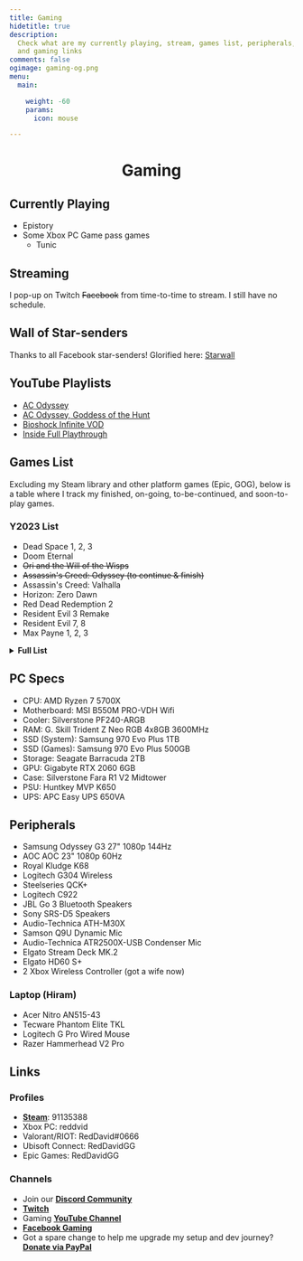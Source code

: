 ```yaml
---
title: Gaming
hidetitle: true
description:
  Check what are my currently playing, stream, games list, peripherals, 
  and gaming links
comments: false
ogimage: gaming-og.png
menu:
  main:

    weight: -60
    params:
      icon: mouse

---
```


<style>
.vcontainer {
position: relative; 
overflow: hidden; 
margin: 0 auto; 
width: 100%; 
padding-top: 56.25%; /* 16:9 Aspect Ratio (divide 9 by 16 = 0.5625) */
}

/* Then style the iframe to fit in the container div with full height and width */
.iframe-resp {
position: absolute; 
top: 0; 
left: 0; 
bottom: 0; 
right: 0; 
width: 100%; 
height: 100%; 
}

.icon {
margin-bottom: -6px; 
}

</style>

<h1 style="text-align: center; ">Gaming</h1>

## Currently Playing

* Epistory
* Some Xbox PC Game pass games
  + Tunic

## Streaming

I pop-up on Twitch <strike>Facebook</strike> from time-to-time to stream. I still have no schedule.

## Wall of Star-senders

Thanks to all Facebook star-senders! Glorified here: [Starwall](https://reddavid.me/starwall "Starwall")

<div id="fb-root"></div>
<script async defer crossorigin="anonymous" src="https://connect.facebook.net/en_US/sdk.js#xfbml=1&version=v14.0&appId=1923295877819117&autoLogAppEvents=1" nonce="3RBbTOjV"></script>

<center>
<div class="fb-video" data-href="https://www.facebook.com/RedDavidGaming/live" data-width="800" data-show-text="false"></div></center>

## YouTube Playlists

* [AC Odyssey](https://www.youtube.com/watch?v=QSV6RKyRDE8&list=PLwC47NQhSu5zKkl9bWtIFwBYTpBOhcyIn)
* [AC Odyssey, Goddess of the Hunt](https://www.youtube.com/watch?v=29me84NpCs0&list=PLwC47NQhSu5y2eLPSxCQlXBmf5Ee9I4uT)
* [Bioshock Infinite VOD](https://www.youtube.com/watch?v=VAVGG1C4m-U&list=PLwC47NQhSu5xzXkD7sSaBSIURfOSFVX73)
* [Inside Full Playthrough](https://www.youtube.com/watch?v=ZvoqZadYKeI&list=PLwC47NQhSu5yL8ECQdU9pGSIX3rT5PcuM)
  <!-- <script src= "https://player.twitch.tv/js/embed/v1.js"></script>
  <div id="vcontainer"></div>
  <script type="text/javascript">
  var options = {
  width: 1280, 
  height: 720, 
  channel: "RedDavidGaming", 
  // only needed if your site is also embedded on embed.example.com and othersite.example.com
  parent: \["localhost", "reddavid.me"\]
  }; 
  var player = new Twitch. Player("vcontainer", options); 
  player.setVolume(0.5); 
  </script> -->

## Games List

Excluding my Steam library and other platform games (Epic, GOG), below is a table where I track my finished, on-going, to-be-continued, and soon-to-play games.

### Y2023 List

* Dead Space 1, 2, 3
* Doom Eternal
* ~~Ori and the Will of the Wisps~~
* ~~Assassin's Creed: Odyssey (to continue & finish)~~
* Assassin's Creed: Valhalla
* Horizon: Zero Dawn
* Red Dead Redemption 2
* Resident Evil 3 Remake
* Resident Evil 7, 8
* Max Payne 1, 2, 3

<details><summary><strong>Full List</strong></summary>

| Game Title                        | Completion Status        |
| --------------------------------- | ------------------------ |
| AER Memories of Old               | Done                     |
| Assassin's Creed Origins          | Done on Hard Diff        |
| Assassin's Creed Odyssey          | Done on Hard Diff        |
| Assassin's Creed Valhalla         | Soon                     |
| Battlefield 3                     | Done                     |
| Battlefield 4                     | Done                     |
| BioShock                          | Done                     |
| BioShock 2                        | TBC                      |
| Bioshock Infinite                 | Done on Hard             |
| Blackmesa                         | Done                     |
| Braid                             | Done                     |
| Brothers - A Tale of Two Sons     | Done                     |
| Celeste                           | Soon                     |
| CoD: Black Ops                    | Done                     |
| CoD: MW                           | Done                     |
| CoD: MW 2                         | Done                     |
| CoD: MW 3                         | Done                     |
| CoD: World at War                 | Done                     |
| Dead Space                        | Soon                     |
| Dead Space 2                      | Soon                     |
| Dead Space 3                      | Soon                     |
| Dishonored                        | Done                     |
| Dishonored 2                      | TBC                      |
| DOOM 2016                         | Done                     |
| DOOM Eternal                      | TBC                      |
| Evoland 1/2                       | Done                     |
| Far Cry 3                         | Done                     |
| Far Cry 4                         | Done                     |
| Far Cry Primal                    | Done                     |
| Far Cry 5                         | Done                     |
| Far Cry New Dawn                  | Done                     |
| Far Cry 6                         | Done                     |
| Ghost Recon: Breakpoint           | TBC                      |
| Ghost Recon: Wildlands            | Done                     |
| GRIS                              | Done                     |
| GTA Vice City                     | Soon                     |
| GTA San Andreas                   | TBC                      |
| GTA III                           | Soon                     |
| GTA IV                            | Soon                     |
| GTA V                             | Done main story          |
| Half-Life                         | Done                     |
| Half-Life 2                       | Done                     |
| Hellblade: Senua's Sacrifice      | Soon                     |
| HL2: Ep 1                         | Done                     |
| HL2: Ep 2                         | Done                     |
| Hollow Knight                     | Done 112% P1-4 NB        |
| Homefront                         | Done                     |
| Homefront: The Revolution         | Soon                     |
| Horizon Zero Dawn                 | Soon                     |
| Journey                           | Done                     |
| Kena Bridge of Spirits            | Done                     |
| LIMBO                             | Done                     |
| Machinarium                       | Done                     |
| Mad Max                           | TBC                      |
| Mafia 2                           | Done                     |
| Medal of Honor                    | Done                     |
| Metro 2033                        | Done                     |
| Metro Last Light                  | Done                     |
| Metro Exodus                      | Done                     |
| Mirror's Edge                     | TBC                      |
| NFS: Carbon                       | TBC                      |
| NFS: Most Wanted Black Edition    | Done                     |
| NFS: Heat                         | TBC                      |
| NFS: The Run                      | Done                     |
| NFS: Underground 2                | Done                     |
| Ori and the Blind Forest          | Done                     |
| Ori and the Will of the Wisps     | Done                     |
| Portal                            | Done                     |
| Portal 2                          | Done                     |
| Prototype                         | Done                     |
| Prototype 2                       | Done                     |
| Puzzle Agent                      | Done                     |
| Puzzle Agent 2                    | Done                     |
| Raft                              | TBC - playing off stream |
| Red Dead Redemption 2             | Soon                     |
| Sleeping Dogs                     | Done                     |
| Slime Rancher                     | Done - story             |
| Slime Rancher 2                   | TBC                      |
| Spec Ops: The Line                | Done                     |
| The Darkness 2                    | Done                     |
| The Dream Machine                 | TBC                      |
| The Outer Worlds                  | TBC                      |
| The Sexy Brutale                  | Done                     |
| The Walking Dead (Season 1)       | Done                     |
| The Witcher 3: Wild Hunt + 2 DLCs | Done                     |
| The Witness                       | Done                     |
| Turnip Boy                        | Done                     |
| Undertale                         | TBC                      |
| Valley                            | Done                     |
| Max Payne 2                       | TBC                      |
| C&C: Red Alert 2 Campaign         | Done on Hard             |
| C&C: RA2 Yuri's Revenge Campaign  | Done on Hard             |
| C&C: Red Alert 3 Campaign         | Done on Easy             |
| C&C: RA3 Uprising                 | Done on Easy             |

<p style="text-align: right; margin-top: -20px"><small><em>as of August 9, 2022</em></small></p>

</details>

## PC Specs

* CPU: AMD Ryzen 7 5700X
* Motherboard: MSI B550M PRO-VDH Wifi
* Cooler: Silverstone PF240-ARGB
* RAM: G. Skill Trident Z Neo RGB 4x8GB 3600MHz
* SSD (System): Samsung 970 Evo Plus 1TB
* SSD (Games): Samsung 970 Evo Plus 500GB
* Storage: Seagate Barracuda 2TB
* GPU: Gigabyte RTX 2060 6GB
* Case: Silverstone Fara R1 V2 Midtower
* PSU: Huntkey MVP K650
* UPS: APC Easy UPS 650VA

## Peripherals

* Samsung Odyssey G3 27" 1080p 144Hz
* AOC AOC 23" 1080p 60Hz
* Royal Kludge K68
* Logitech G304 Wireless
* Steelseries QCK+ 
* Logitech C922
* JBL Go 3 Bluetooth Speakers
* Sony SRS-D5 Speakers
* Audio-Technica ATH-M30X
* Samson Q9U Dynamic Mic
* Audio-Technica ATR2500X-USB Condenser Mic
* Elgato Stream Deck MK.2
* Elgato HD60 S+
* 2 Xbox Wireless Controller (got a wife now)

### Laptop (Hiram)

* Acer Nitro AN515-43
* Tecware Phantom Elite TKL
* Logitech G Pro Wired Mouse
* Razer Hammerhead V2 Pro

## Links

### Profiles

* [**Steam**](https://steamcommunity.com/id/reddvid/): 91135388
* Xbox PC: reddvid
* Valorant/RIOT: RedDavid#0666
* Ubisoft Connect: RedDavidGG
* Epic Games: RedDavidGG

### Channels

* Join our [**Discord Community**](https://discord.gg/rKnJb4J)
* [**Twitch**](https://twitch.tv/reddavidgg/)
* Gaming [**YouTube Channel**](https://www.youtube.com/@RedDavidGG)
* [**Facebook Gaming**](https://facebook.com/RedDavidGG/community)
* Got a spare change to help me upgrade my setup and dev journey? [**Donate via PayPal**](https://paypal.me/reddvid)

<br>
